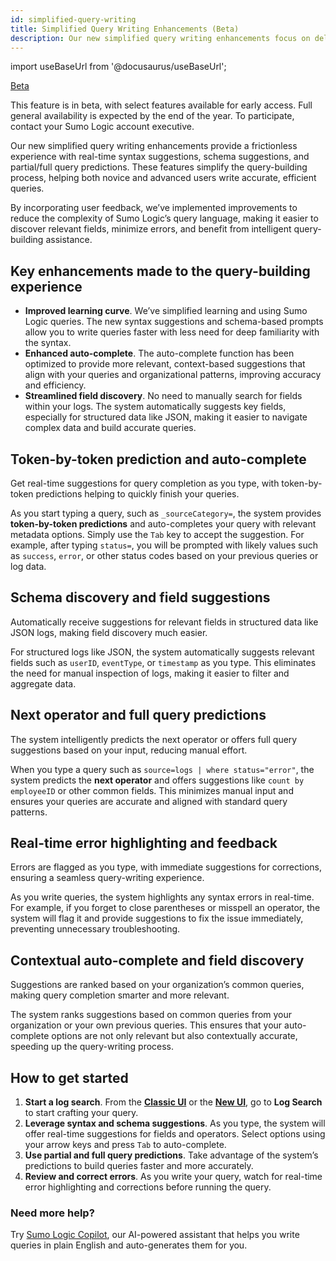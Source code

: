 ```yaml
---
id: simplified-query-writing
title: Simplified Query Writing Enhancements (Beta)
description: Our new simplified query writing enhancements focus on delivering a frictionless query experience with real-time syntax suggestions, schema suggestions, and partial/full query predictions.
---
```


<head>
  <meta name="robots" content="noindex" />
</head>

import useBaseUrl from '@docusaurus/useBaseUrl';

<p> <a href="/docs/beta"><span className="beta">Beta</span></a> </p>

This feature is in beta, with select features available for early access. Full general availability is expected by the end of the year. To participate, contact your Sumo Logic account executive.

Our new simplified query writing enhancements provide a frictionless experience with real-time syntax suggestions, schema suggestions, and partial/full query predictions. These features simplify the query-building process, helping both novice and advanced users write accurate, efficient queries.

By incorporating user feedback, we’ve implemented improvements to reduce the complexity of Sumo Logic’s query language, making it easier to discover relevant fields, minimize errors, and benefit from intelligent query-building assistance.

## Key enhancements made to the query-building experience

* **Improved learning curve**. We’ve simplified learning and using Sumo Logic queries. The new syntax suggestions and schema-based prompts allow you to write queries faster with less need for deep familiarity with the syntax.
* **Enhanced auto-complete**. The auto-complete function has been optimized to provide more relevant, context-based suggestions that align with your queries and organizational patterns, improving accuracy and efficiency.
* **Streamlined field discovery**. No need to manually search for fields within your logs. The system automatically suggests key fields, especially for structured data like JSON, making it easier to navigate complex data and build accurate queries.


## Token-by-token prediction and auto-complete

Get real-time suggestions for query completion as you type, with token-by-token predictions helping to quickly finish your queries.

As you start typing a query, such as `_sourceCategory=`, the system provides **token-by-token predictions** and auto-completes your query with relevant metadata options. Simply use the `Tab` key to accept the suggestion. For example, after typing `status=`, you will be prompted with likely values such as `success`, `error`, or other status codes based on your previous queries or log data.

## Schema discovery and field suggestions

Automatically receive suggestions for relevant fields in structured data like JSON logs, making field discovery much easier.

For structured logs like JSON, the system automatically suggests relevant fields such as `userID`, `eventType`, or `timestamp` as you type. This eliminates the need for manual inspection of logs, making it easier to filter and aggregate data.

## Next operator and full query predictions

The system intelligently predicts the next operator or offers full query suggestions based on your input, reducing manual effort.

When you type a query such as `source=logs | where status="error"`, the system predicts the **next operator** and offers suggestions like `count by employeeID` or other common fields. This minimizes manual input and ensures your queries are accurate and aligned with standard query patterns.

## Real-time error highlighting and feedback

Errors are flagged as you type, with immediate suggestions for corrections, ensuring a seamless query-writing experience.

As you write queries, the system highlights any syntax errors in real-time. For example, if you forget to close parentheses or misspell an operator, the system will flag it and provide suggestions to fix the issue immediately, preventing unnecessary troubleshooting.

## Contextual auto-complete and field discovery

Suggestions are ranked based on your organization’s common queries, making query completion smarter and more relevant.

The system ranks suggestions based on common queries from your organization or your own previous queries. This ensures that your auto-complete options are not only relevant but also contextually accurate, speeding up the query-writing process.

## How to get started

1. **Start a log search**. From the [**Classic UI**](/docs/get-started/sumo-logic-ui-classic) or the [**New UI**](/docs/get-started/sumo-logic-ui), go to **Log Search** to start crafting your query.
2. **Leverage syntax and schema suggestions**. As you type, the system will offer real-time suggestions for fields and operators. Select options using your arrow keys and press `Tab` to auto-complete.
3. **Use partial and full query predictions**. Take advantage of the system’s predictions to build queries faster and more accurately.
4. **Review and correct errors**. As you write your query, watch for real-time error highlighting and corrections before running the query.

### Need more help?

Try [Sumo Logic Copilot](/docs/search/copilot), our AI-powered assistant that helps you write queries in plain English and auto-generates them for you.

<!--
These features will be available in phases:

* **Phase 1**. Token-by-token prediction, metadata auto-complete, and basic schema suggestions.
* **Phase 2**. Enhanced operator predictions, full query suggestions, and advanced schema discovery.
* **Phase 3**. Real-time error feedback, more contextual suggestions, and query pattern-based improvements.
-->

